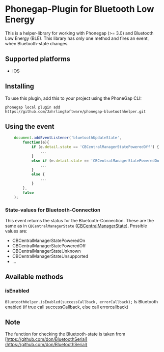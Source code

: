 Phonegap-Plugin for Bluetooth Low Energy
========================

This is a helper-library for working with Phonegap (>= 3.0) and Bluetooth Low Energy (BLE). This library has only one method and fires an event, when Bluetooth-state changes.

## Supported platforms

- iOS


## Installing

To use this plugin, add this to your project using the PhoneGap CLI:
```
phonegap local plugin add https://github.com/JahrlingSoftware/phonegap-bluetoothhelper.git
```

## Using the event
```JavaScript	
	document.addEventListener('bluetoothUpdateState', 
		function(e){
			if (e.detail.state == 'CBCentralManagerStatePoweredOff') {
    			...
    		}
    		else if (e.detail.state == 'CBCentralManagerStatePoweredOn') {
    			...
    		}
    		else {
    			...
    		}
		}, 
		false
	);
```
### State-values for Bluetooth-Connection

This event returns the status for the Bluetooth-Connection. These are the same as in `CBCentralManagerState` ([CBCentralManagerState](https://developer.apple.com/Library/ios/documentation/CoreBluetooth/Reference/CBCentralManager_Class/translated_content/CBCentralManager.html#//apple_ref/doc/c_ref/CBCentralManagerState)).
Possible values are:
- CBCentralManagerStatePoweredOn
- CBCentralManagerStatePoweredOff
- CBCentralManagerStateUnknown
- CBCentralManagerStateUnsupported
- ...


## Available methods

### isEnabled
`BluetoothHelper.isEnabled(successCallback, errorCallback);` Is Bluetooth enabled (if true call successCallback, else call errorcallback)


## Note
The function for checking the Bluetooth-state is taken from [https://github.com/don/BluetoothSerial](https://github.com/don/BluetoothSerial)

